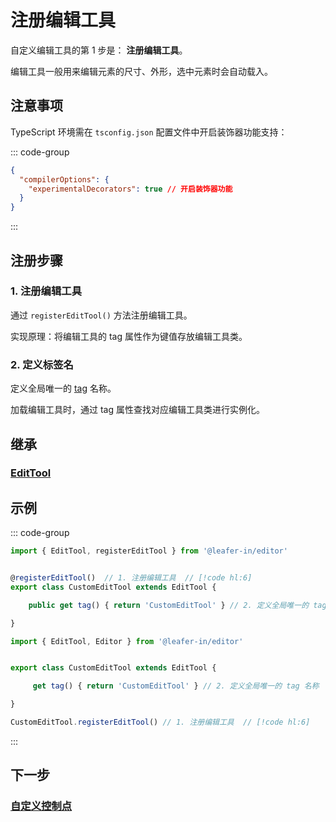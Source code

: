 # 注册编辑工具

自定义编辑工具的第 1 步是： **注册编辑工具**。

编辑工具一般用来编辑元素的尺寸、外形，选中元素时会自动载入。

## 注意事项

TypeScript 环境需在 `tsconfig.json` 配置文件中开启装饰器功能支持：

::: code-group

```json [tsconfig.json]
{
  "compilerOptions": {
    "experimentalDecorators": true // 开启装饰器功能
  }
}
```

:::

## 注册步骤

### 1. 注册编辑工具

通过 `registerEditTool()` 方法注册编辑工具。

实现原理：将编辑工具的 tag 属性作为键值存放编辑工具类。

### 2. 定义标签名

定义全局唯一的 [tag](/reference/property/tag) 名称。

加载编辑工具时，通过 tag 属性查找对应编辑工具类进行实例化。

## 继承

### [EditTool](../EditTool.md)

## 示例

::: code-group

```ts
import { EditTool, registerEditTool } from '@leafer-in/editor'


@registerEditTool()  // 1. 注册编辑工具  // [!code hl:6]
export class CustomEditTool extends EditTool {

    public get tag() { return 'CustomEditTool' } // 2. 定义全局唯一的 tag 名称

}
```

```js
import { EditTool, Editor } from '@leafer-in/editor'


export class CustomEditTool extends EditTool {

     get tag() { return 'CustomEditTool' } // 2. 定义全局唯一的 tag 名称

}

CustomEditTool.registerEditTool() // 1. 注册编辑工具  // [!code hl:6]

```
:::

## 下一步

### [自定义控制点](/plugin/in/editor/editOuter/load.md)
